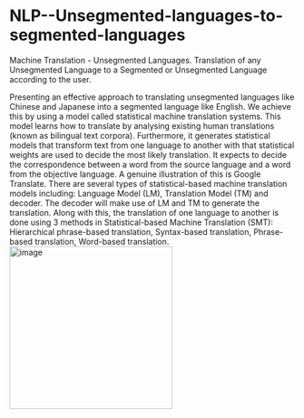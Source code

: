 # NLP--Unsegmented-languages-to-segmented-languages
Machine Translation - Unsegmented Languages. Translation of any Unsegmented Language to a Segmented or Unsegmented Language according to the user.

Presenting an effective approach to translating unsegmented languages like Chinese and Japanese into a segmented language like English.
We achieve this by using a model called statistical machine translation systems. 
This model learns how to translate by analysing existing human translations (known as bilingual text corpora).
Furthermore, it generates statistical models that transform text from one language to another with that statistical weights are used to decide the most likely translation.
It expects to decide the correspondence between a word from the source language and a word from the objective language. A genuine illustration of this is Google Translate.
There are several types of statistical-based machine translation models including: Language Model (LM), Translation Model (TM) and decoder. 
The decoder will make use of LM and TM to generate the translation.
Along with this, the translation of one language to another is done using 3 methods in Statistical-based Machine Translation (SMT): 
Hierarchical phrase-based translation, Syntax-based translation, Phrase-based translation, Word-based translation.
<img width="287" alt="image" src="https://github.com/Paragben/NLP--Unsegmented-languages-to-segmented-languages/assets/106899303/2a891972-8512-4003-926d-cdc6bfe226bd">
